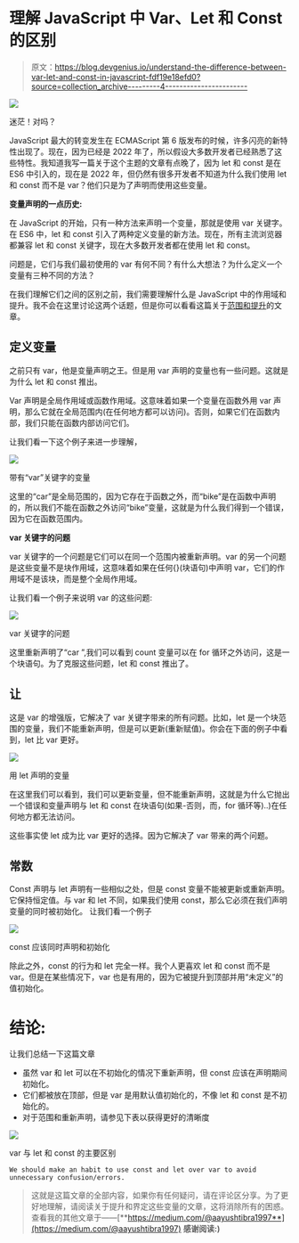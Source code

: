 # 理解 JavaScript 中 Var、Let 和 Const 的区别

> 原文：<https://blog.devgenius.io/understand-the-difference-between-var-let-and-const-in-javascript-fdf19e18efd0?source=collection_archive---------4----------------------->

![](img/62f047dfba7c43232651bcb4d4fe7e81.png)

迷茫！对吗？

JavaScript 最大的转变发生在 ECMAScript 第 6 版发布的时候，许多闪亮的新特性出现了。现在，因为已经是 2022 年了，所以假设大多数开发者已经熟悉了这些特性。我知道我写一篇关于这个主题的文章有点晚了，因为 let 和 const 是在 ES6 中引入的，现在是 2022 年，但仍然有很多开发者不知道为什么我们使用 let 和 const 而不是 var？他们只是为了声明而使用这些变量。

**变量声明的一点历史:**

在 JavaScript 的开始，只有一种方法来声明一个变量，那就是使用 var 关键字。在 ES6 中，let 和 const 引入了两种定义变量的新方法。现在，所有主流浏览器都兼容 let 和 const 关键字，现在大多数开发者都在使用 let 和 const。

问题是，它们与我们最初使用的 var 有何不同？有什么大想法？为什么定义一个变量有三种不同的方法？

在我们理解它们之间的区别之前，我们需要理解什么是 JavaScript 中的作用域和提升。我不会在这里讨论这两个话题，但是你可以看看这篇关于[范围和提升](https://javascript.plainenglish.io/understanding-scoping-and-hoisting-in-javascript-with-examples-c51e5612d52e?source=friends_link&sk=6d283a0cbc2ee788d3d43d8be0de61d5)的文章。

## 定义变量

之前只有 var，他是变量声明之王。但是用 var 声明的变量也有一些问题。这就是为什么 let 和 const 推出。

Var 声明是全局作用域或函数作用域。这意味着如果一个变量在函数外用 var 声明，那么它就在全局范围内(在任何地方都可以访问)。否则，如果它们在函数内部，我们只能在函数内部访问它们。

让我们看一下这个例子来进一步理解，

![](img/1aee8595ee362bd61651834cbc55a2e3.png)

带有“var”关键字的变量

这里的“car”是全局范围的，因为它存在于函数之外，而“bike”是在函数中声明的，所以我们不能在函数之外访问“bike”变量，这就是为什么我们得到一个错误，因为它在函数范围内。

**var 关键字的问题**

var 关键字的一个问题是它们可以在同一个范围内被重新声明。var 的另一个问题是这些变量不是块作用域，这意味着如果在任何{}(块语句)中声明 var，它们的作用域不是该块，而是整个全局作用域。

让我们看一个例子来说明 var 的这些问题:

![](img/b11bdb0231f08eb37c338c3b8f1490f0.png)

var 关键字的问题

这里重新声明了“car ”,我们可以看到 count 变量可以在 for 循环之外访问，这是一个块语句。为了克服这些问题，let 和 const 推出了。

## 让

这是 var 的增强版，它解决了 var 关键字带来的所有问题。比如，let 是一个块范围的变量，我们不能重新声明，但是可以更新(重新赋值)。你会在下面的例子中看到，let 比 var 更好。

![](img/f262433f567e0644fbc42672e0c0df18.png)

用 let 声明的变量

在这里我们可以看到，我们可以更新变量，但不能重新声明，这就是为什么它抛出一个错误和变量声明与 let 和 const 在块语句(如果-否则，而，for 循环等)..)在任何地方都无法访问。

这些事实使 let 成为比 var 更好的选择。因为它解决了 var 带来的两个问题。

## 常数

Const 声明与 let 声明有一些相似之处，但是 const 变量不能被更新或重新声明。它保持恒定值。与 var 和 let 不同，如果我们使用 const，那么它必须在我们声明变量的同时被初始化。
让我们看一个例子

![](img/2724dda3281d43da87bd623ffb815754.png)

const 应该同时声明和初始化

除此之外，const 的行为和 let 完全一样。我个人更喜欢 let 和 const 而不是 var。但是在某些情况下，var 也是有用的，因为它被提升到顶部并用“未定义”的值初始化。

# 结论:

让我们总结一下这篇文章

*   虽然 var 和 let 可以在不初始化的情况下重新声明，但 const 应该在声明期间初始化。
*   它们都被放在顶部，但是 var 是用默认值初始化的，不像 let 和 const 是不初始化的。
*   对于范围和重新声明，请参见下表以获得更好的清晰度

![](img/096d3ab9bbcc21349894397915da0596.png)

var 与 let 和 const 的主要区别

```
We should make an habit to use const and let over var to avoid unnecessary confusion/errors.
```

> 这就是这篇文章的全部内容，如果你有任何疑问，请在评论区分享。为了更好地理解，请阅读关于提升和界定这些变量的文章，这将消除所有的困惑。
> 查看我的其他文章于——[**https://medium.com/@aayushtibra1997**](https://medium.com/@aayushtibra1997) **感谢阅读:)**